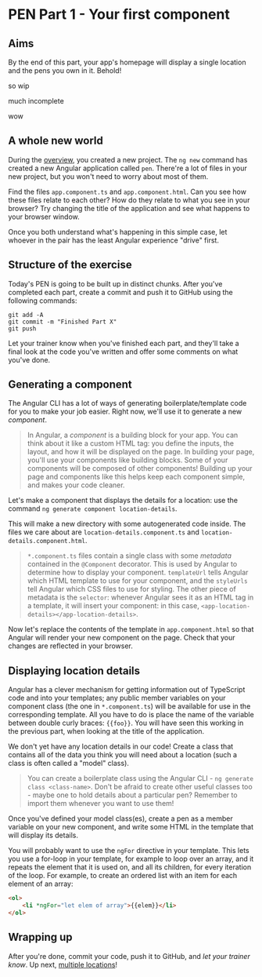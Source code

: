 # PEN Part 1 - Your first component

## Aims

By the end of this part, your app's homepage will display a single location and the pens you own in it. Behold!

so wip

much incomplete

wow

## A whole new world

During the [overview](Overview.md), you created a new project. The `ng new` command has created a new Angular application called `pen`. There're a lot of files in your new project, but you won't need to worry about most of them.

Find the files `app.component.ts` and `app.component.html`. Can you see how these files relate to each other? How do they relate to what you see in your browser? Try changing the title of the application and see what happens to your browser window.

Once you both understand what's happening in this simple case, let whoever in the pair has the least Angular experience "drive" first.

## Structure of the exercise

Today's PEN is going to be built up in distinct chunks. After you've completed each part, create a commit and push it to GitHub using the following commands:

```
git add -A
git commit -m "Finished Part X"
git push
```

Let your trainer know when you've finished each part, and they'll take a final look at the code you've written and offer some comments on what you've done.

## Generating a component

The Angular CLI has a lot of ways of generating boilerplate/template code for you to make your job easier. Right now, we'll use it to generate a new *component*.

>In Angular, a *component* is a building block for your app. You can think about it like a custom HTML tag: you define the inputs, the layout, and how it will be displayed on the page. In building your page, you'll use your components like building blocks. Some of your components will be composed of other components! Building up your page and components like this helps keep each component simple, and makes your code cleaner.

Let's make a component that displays the details for a location: use the command `ng generate component location-details`.

This will make a new directory with some autogenerated code inside. The files we care about are `location-details.component.ts` and `location-details.component.html`.

>`*.component.ts` files contain a single class with some *metadata* contained in the `@Component` decorator. This is used by Angular to determine how to display your component. `templateUrl` tells Angular which HTML template to use for your component, and the `styleUrls` tell Angular which CSS files to use for styling. The other piece of metadata is the `selector`: whenever Angular sees it as an HTML tag in a template, it will insert your component: in this case, `<app-location-details></app-location-details>`.

Now let's replace the contents of the template in `app.component.html` so that Angular will render your new component on the page. Check that your changes are reflected in your browser.

## Displaying location details

Angular has a clever mechanism for getting information out of TypeScript code and into your templates; any public member variables on your component class (the one in `*.component.ts`) will be available for use in the corresponding template. All you have to do is place the name of the variable between double curly braces: `{{foo}}`. You will have seen this working in the previous part, when looking at the title of the application.

We don't yet have any location details in our code! Create a class that contains all of the data you think you will need about a location (such a class is often called a "model" class).

>You can create a boilerplate class using the Angular CLI - `ng generate class <class-name>`. Don't be afraid to create other useful classes too - maybe one to hold details about a particular pen? Remember to import them whenever you want to use them!

Once you've defined your model class(es), create a pen as a member variable on your new component, and write some HTML in the template that will display its details.

You will probably want to use the `ngFor` directive in your template. This lets you use a for-loop in your template, for example to loop over an array, and it repeats the element that it is used on, and all its children, for every iteration of the loop. For example, to create an ordered list with an item for each element of an array:

```html
<ol>
    <li *ngFor="let elem of array">{{elem}}</li>
</ol>
```

## Wrapping up

After you're done, commit your code, push it to GitHub, and *let your trainer know*. Up next, [multiple locations](Part2.md)!